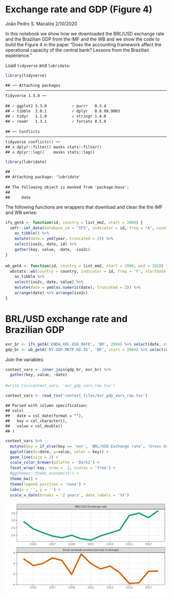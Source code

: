 Exchange rate and GDP (Figure 4)
================
João Pedro S. Macalós
2/10/2020

In this notebook we show how we downloaded the BRL/USD exchange rate and
the Brazilian GDP from the IMF and the WB and we show the code to build
the Figure 4 in the paper “Does the accounting framework affect the
operational capacity of the central bank? Lessons from the Brazilian
experience.”

Load `tidyverse` and
    `lubridate`:

``` r
library(tidyverse)
```

    ## ── Attaching packages ─────────────────────────────────────────────────────────────────────────────────────────────────────────────── tidyverse 1.3.0 ──

    ## ✓ ggplot2 3.3.0           ✓ purrr   0.3.4      
    ## ✓ tibble  3.0.1           ✓ dplyr   0.8.99.9003
    ## ✓ tidyr   1.1.0           ✓ stringr 1.4.0      
    ## ✓ readr   1.3.1           ✓ forcats 0.5.0

    ## ── Conflicts ────────────────────────────────────────────────────────────────────────────────────────────────────────────────── tidyverse_conflicts() ──
    ## x dplyr::filter() masks stats::filter()
    ## x dplyr::lag()    masks stats::lag()

``` r
library(lubridate)
```

    ## 
    ## Attaching package: 'lubridate'

    ## The following object is masked from 'package:base':
    ## 
    ##     date

The following functions are wrappers that download and clean the the IMF
and WB series:

``` r
ifs_getA <- function(id, country = list_em2, start = 2000) {
  imfr::imf_data(database_id = "IFS", indicator = id, freq = "A", country = country, start = start) %>%
    as_tibble() %>%
    mutate(date = ymd(year, truncated = 2)) %>%
    select(iso2c, date, id) %>%
    gather(key, value, -date, -iso2c)
}

wb_getA <- function(id, country = list_em2, start = 2000, end = 2018) {
  wbstats::wb(country = country, indicator = id, freq = 'Y', startdate = start, enddate = end) %>% 
    as_tibble %>%
    select(iso2c, date, value) %>%
    mutate(date = ymd(as.numeric(date), truncated = 2)) %>%
    arrange(date) %>% arrange(iso2c)
}
```

# BRL/USD exchange rate and Brazilian GDP

``` r
exr_br <- ifs_getA('ENDA_XDC_USD_RATE', 'BR', 2004) %>% select(date, exr = value)
gdp_br <- wb_getA('NY.GDP.MKTP.KD.ZG', 'BR', start = 2004) %>% select(date, gdp = value)
```

Join the variables:

``` r
context_vars <- inner_join(gdp_br, exr_br) %>%
  gather(key, value, -date)

#write_tsv(context_vars, 'exr_gdp_vars_raw.tsv')
```

``` r
context_vars <- read_tsv('context_files/exr_gdp_vars_raw.tsv')
```

    ## Parsed with column specification:
    ## cols(
    ##   date = col_date(format = ""),
    ##   key = col_character(),
    ##   value = col_double()
    ## )

``` r
context_vars %>%
  mutate(key = if_else(key == 'exr', 'BRL/USD Exchange rate', 'Gross domestic product (annual % change)')) %>%
  ggplot(aes(x=date, y=value, color = key)) +
  geom_line(size = 2) +
  scale_color_brewer(palette = 'Dark2') +
  facet_wrap(~key, nrow =  2, scales = 'free') +
  #ggthemes::theme_economist() +
  theme_bw() +
  theme(legend.position = 'none') +
  labs(x = '', y = '') +
  scale_x_date(breaks = '2 years', date_labels = '%Y')
```

![](figure4_exr_gdp_files/figure-gfm/unnamed-chunk-6-1.png)<!-- -->
